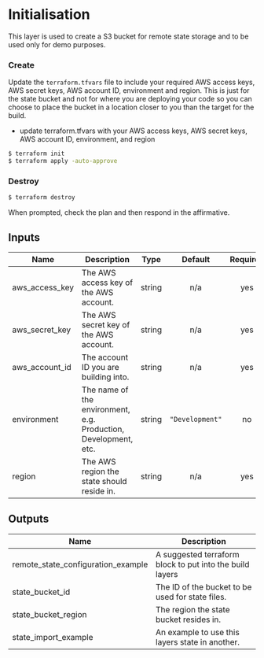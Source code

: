 # Initialisation

This layer is used to create a S3 bucket for remote state storage and to be used only for demo purposes.

### Create

Update the `terraform.tfvars` file to include your required AWS access keys, AWS secret keys, AWS account ID, environment and region. This is just for the state bucket and not for where you are deploying your code so you can choose to place the bucket in a location closer to you than the target for the build.

- update terraform.tfvars with your AWS access keys, AWS secret keys, AWS account ID, environment, and region

```bash
$ terraform init
$ terraform apply -auto-approve
```

### Destroy

```bash
$ terraform destroy
```

When prompted, check the plan and then respond in the affirmative.

## Inputs

| Name | Description | Type | Default | Required |
|------|-------------|:----:|:-----:|:-----:|
| aws\_access\_key | The AWS access key of the AWS account. | string | n/a | yes |
| aws\_secret\_key | The AWS secret key of the AWS account. | string | n/a | yes |
| aws\_account\_id | The account ID you are building into. | string | n/a | yes |
| environment | The name of the environment, e.g. Production, Development, etc. | string | `"Development"` | no |
| region | The AWS region the state should reside in. | string | n/a | yes |

## Outputs

| Name | Description |
|------|-------------|
| remote\_state\_configuration\_example | A suggested terraform block to put into the build layers |
| state\_bucket\_id | The ID of the bucket to be used for state files. |
| state\_bucket\_region | The region the state bucket resides in. |
| state\_import\_example | An example to use this layers state in another. |
